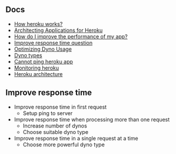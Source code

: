 ## Docs
- [How heroku works?](https://devcenter.heroku.com/articles/how-heroku-works)
- [Architecting Applications for Heroku](https://devcenter.heroku.com/articles/architecting-apps)
- [How do I improve the performance of my app?](https://help.heroku.com/VKCGHPPB/how-do-i-improve-the-performance-of-my-app)
- [Improve response time question](https://stackoverflow.com/questions/2606190/why-are-my-basic-heroku-apps-taking-two-seconds-to-load)
- [Optimizing Dyno Usage](https://devcenter.heroku.com/articles/optimizing-dyno-usage)
- [Dyno types](https://devcenter.heroku.com/articles/dyno-types)
- [Cannot ping heroku app](https://stackoverflow.com/questions/23505192/why-cant-i-ping-herokuapp)
- [Monitoring heroku](https://devcenter.heroku.com/articles/monitoring-apps)
- [Heroku architecture](https://subscription.packtpub.com/book/web-development/9781783550975/1/ch01lvl1sec14/an-overview-of-heroku-s-architecture#:~:text=The%20Heroku%20architecture%20consists%20of,development%20of%20scalable%20web%20apps.)
## Improve response time
- Improve response time in first request
  - Setup ping to server
- Improve response time when processing more than one request
  - Increase number of dynos
  - Choose suitable dyno type
- Improve response time in a single request at a time
  - Choose more powerful dyno type